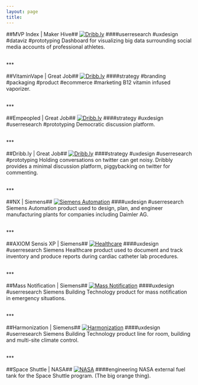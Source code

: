 ```yaml
---
layout: page
title:
---
```



##MVP Index | Maker Hive##
[![Dribb.ly](/assets/images/projects/mvpindex.png "MVP Index Image")](http://www.mvpindex.com)
###\#userresearch \#uxdesign \#dataviz \#prototyping
Dashboard for visualizing big data surrounding social media accounts of professional athletes.

<br>
***
<br>

##VitaminVape | Great Job##
[![Dribb.ly](/assets/images/projects/vitamin-vape.png "Vitamin Vape Image")](http://vitaminvape.co)
###\#strategy \#branding \#packaging \#product \#ecommerce \#marketing
B12 vitamin infused vaporizer.

<br>
***
<br>

##Empeopled | Great Job##
[![Dribb.ly](/assets/images/projects/empeopled.png "Empeopled Image")](http://www.empeopled.com)
###\#strategy \#uxdesign \#userresearch \#prototyping
Democratic discussion platform.

<br>
***
<br>

##Dribb.ly | Great Job##
[![Dribb.ly](/assets/images/projects/dribbly.png "Dribb.ly Image")](http://www.dribb.ly)
###\#strategy \#uxdesign \#userresearch \#prototyping
Holding conversations on twitter can get noisy.  Dribbly provides a minimal discussion platform, piggybacking on twitter for commenting.

<br>
***
<br>

##NX | Siemens##
[![Siemens Automation](/assets/images/projects/automation.jpg "Siemens Automation Image")](http://www.plm.automation.siemens.com/en_us/products/nx/)
###\#uxdesign \#userresearch
Siemens Automation product used to design, plan, and engineer manufacturing plants for companies including Daimler AG.

<br>
***
<br>

##AXIOM Sensis XP | Siemens##
[![Healthcare](/assets/images/projects/healthcare.jpg "Siemens Healthcare Image")](http://www.healthcare.siemens.com/angio/workplaces/sensis/)
###\#uxdesign \#userresearch
Siemens Healthcare product used to document and track inventory and produce reports during cardiac catheter lab procedures.

<br>
***
<br>

##Mass Notification | Siemens##
[![Mass Notification](/assets/images/projects/mass-notification.jpg "Siemens Mass Notification Image")](/projects/mass-notification)
###\#uxdesign \#userresearch
Siemens Building Technology product for mass notification in emergency situations.

<br>
***
<br>

##Harmonization | Siemens##
[![Harmonization](/assets/images/projects/harmonization.jpg "Siemens Harmonization Image")](http://w3.usa.siemens.com/buildingtechnologies/us/en/mass-notification/pages/mass-notification.aspx)
###\#uxdesign \#userresearch
Siemens Building Technology product line for room, building and multi-site climate control.

<br>
***
<br>

##Space Shuttle | NASA##
[![NASA](/assets/images/projects/space-shuttle.jpg "NASA Image")](http://mafspace.msfc.nasa.gov/)
###\#engineering
NASA external fuel tank for the Space Shuttle program.  (The big orange thing).